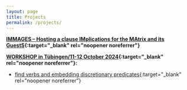 ```yaml
---
layout: page
title: Projects
permalink: /projects/
---
```



**[IMMAGES – Hosting a clause IMplications for the MAtrix and its GuestS](https://immages.hypotheses.org/){:target="_blank" rel="noopener noreferrer"}**

**[WORKSHOP in Tübingen/11-12 October 2024](https://immages.hypotheses.org/1013){:target="_blank" rel="noopener noreferrer"}:**

- [find verbs and embedding discretionary predicates](https://furkandikmen.com/assets/presentations/find_predicates(1).pdf){:target="_blank" rel="noopener noreferrer"} 


